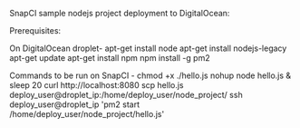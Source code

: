 SnapCI sample nodejs project deployment to DigitalOcean:

Prerequisites:

On DigitalOcean droplet-
apt-get install node
apt-get install nodejs-legacy
apt-get update
apt-get install npm
npm install -g pm2

Commands to be run on SnapCI -
chmod +x ./hello.js
nohup node hello.js &
sleep 20
curl http://localhost:8080
scp hello.js deploy_user@droplet_ip:/home/deploy_user/node_project/
ssh deploy_user@droplet_ip 'pm2 start /home/deploy_user/node_project/hello.js'
